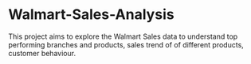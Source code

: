 # Walmart-Sales-Analysis
This project aims to explore the Walmart Sales data to understand top performing branches and products, sales trend of of different products, customer behaviour.
